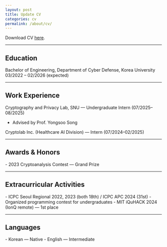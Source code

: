 ```yaml
---
layout: post
title: Update CV
categories: cv
permalink: /about/cv/
---
```



Download CV
<a href="{{ '/assets/cv/Hyeoncheol_Joo_CV.pdf' | relative_url }}" target="_blank" rel="noopener">here</a>.
<hr>
<h2>Education</h2>

Bachelor of Engineering, Department of Cyber Defense, Korea University  
03/2022 – 02/2026 (expected)
<hr>
<h2>Work Experience</h2>

Cryptography and Privacy Lab, SNU — Undergraduate Intern (07/2025–08/2025)  
- Advised by Prof. Yongsoo Song

Cryptolab Inc. (Healthcare AI Division) — Intern (07/2024–02/2025)
<hr>
<h2>Awards & Honors</h2>
- 2023 Cryptoanalysis Contest — Grand Prize
<hr>
<h2>Extracurricular Activities</h2>
- ICPC Seoul Regional 2022, 2023 (both 18th) / ICPC APC 2024 (31st)
- Organized programming contest for undergraduates
- MIT iQuHACK 2024 (IonQ remote) — 1st place
<hr>
<h2>Languages</h2>
- Korean — Native  
- English — Intermediate
